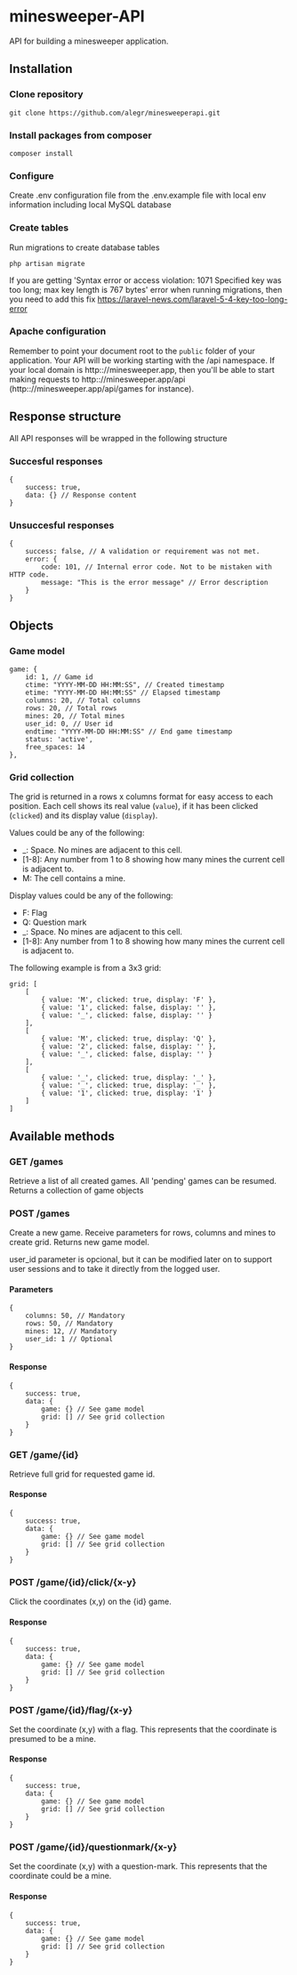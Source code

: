 
# minesweeper-API

API for building a minesweeper application. 

## Installation

### Clone repository

    git clone https://github.com/alegr/minesweeperapi.git 

### Install packages from composer

    composer install

### Configure

Create .env configuration file from the .env.example file with local env information including local MySQL database

### Create tables

Run migrations to create database tables

    php artisan migrate

If you are getting 'Syntax error or access violation: 1071 Specified key was too long; max key length is 767 bytes' error when running migrations, then you need to add this fix https://laravel-news.com/laravel-5-4-key-too-long-error

### Apache configuration

Remember to point your document root to the `public` folder of your application. Your API will be working starting with the /api namespace. If your local domain is http:://minesweeper.app, then you'll be able to start making requests to http:://minesweeper.app/api (http:://minesweeper.app/api/games for instance).

## Response structure

All API responses will be wrapped in the following structure

### Succesful responses
    {
        success: true,
        data: {} // Response content
    }

### Unsuccesful responses
    {
        success: false, // A validation or requirement was not met.
        error: {
            code: 101, // Internal error code. Not to be mistaken with HTTP code.
            message: "This is the error message" // Error description
        }
    }

## Objects

### Game model

    game: {
        id: 1, // Game id
        ctime: "YYYY-MM-DD HH:MM:SS", // Created timestamp
        etime: "YYYY-MM-DD HH:MM:SS" // Elapsed timestamp
        columns: 20, // Total columns
        rows: 20, // Total rows
        mines: 20, // Total mines
        user_id: 0, // User id
        endtime: "YYYY-MM-DD HH:MM:SS" // End game timestamp
        status: 'active',
        free_spaces: 14            
    },

### Grid collection

The grid is returned in a rows x columns format for easy access to each position. Each cell shows its real value (`value`), if it has been clicked (`clicked`) and its display value (`display`). 

Values could be any of the following: 

- _: Space. No mines are adjacent to this cell.
- [1-8]: Any number from 1 to 8 showing how many mines the current cell is adjacent to.
- M: The cell contains a mine.

Display values could be any of the following: 
- F: Flag
- Q: Question mark
- _: Space. No mines are adjacent to this cell.
- [1-8]: Any number from 1 to 8 showing how many mines the current cell is adjacent to.

The following example is from a 3x3 grid:

    grid: [
        [
            { value: 'M', clicked: true, display: 'F' },
            { value: '1', clicked: false, display: '' },
            { value: '_', clicked: false, display: '' }
        ],
        [
            { value: 'M', clicked: true, display: 'Q' },
            { value: '2', clicked: false, display: '' },
            { value: '_', clicked: false, display: '' }
        ],
        [
            { value: '_', clicked: true, display: '_' },
            { value: '_', clicked: true, display: '_' },
            { value: '1', clicked: true, display: '1' }
        ]
    ]

## Available methods

### GET /games

Retrieve a list of all created games. All 'pending' games can be resumed. Returns a collection of game objects

### POST /games

Create a new game. Receive parameters for rows, columns and mines to create grid. Returns new game model.

user_id parameter is opcional, but it can be modified later on to support user sessions and to take it directly from the logged user.

#### Parameters
    {
        columns: 50, // Mandatory
        rows: 50, // Mandatory
        mines: 12, // Mandatory
        user_id: 1 // Optional
    }

#### Response
    {
        success: true,
        data: {
            game: {} // See game model
            grid: [] // See grid collection
        }
    }

### GET /game/{id}

Retrieve full grid for requested game id. 

#### Response
    {
        success: true,
        data: {
            game: {} // See game model
            grid: [] // See grid collection
        }
    }

### POST /game/{id}/click/{x-y}

Click the coordinates (x,y) on the {id} game. 

#### Response
    {
        success: true,
        data: {
            game: {} // See game model
            grid: [] // See grid collection
        }
    }

### POST /game/{id}/flag/{x-y}

Set the coordinate (x,y) with a flag. This represents that the coordinate is presumed to be a mine.

#### Response
    {
        success: true,
        data: {
            game: {} // See game model
            grid: [] // See grid collection
        }
    }

### POST /game/{id}/questionmark/{x-y}

Set the coordinate (x,y) with a question-mark. This represents that the coordinate could be a mine.

#### Response
    {
        success: true,
        data: {
            game: {} // See game model
            grid: [] // See grid collection
        }
    }


